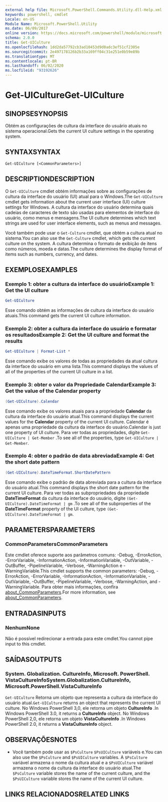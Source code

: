 ```yaml
---
external help file: Microsoft.PowerShell.Commands.Utility.dll-Help.xml
keywords: powershell, cmdlet
Locale: en-US
Module Name: Microsoft.PowerShell.Utility
ms.date: 06/09/2017
online version: https://docs.microsoft.com/powershell/module/microsoft.powershell.utility/get-uiculture?view=powershell-6&WT.mc_id=ps-gethelp
schema: 2.0.0
title: Get-UICulture
ms.openlocfilehash: 1dd2da57792cb3ad10453d9d0adc3ef51cf2305e
ms.sourcegitcommit: 2e497178126b2b33a169ff04c31e251e0b59e89b
ms.translationtype: MT
ms.contentlocale: pt-BR
ms.lasthandoff: 06/02/2020
ms.locfileid: "93192626"
---
```

# <span data-ttu-id="a49e8-103">Get-UICulture</span><span class="sxs-lookup"><span data-stu-id="a49e8-103">Get-UICulture</span></span>

## <span data-ttu-id="a49e8-104">SINOPSE</span><span class="sxs-lookup"><span data-stu-id="a49e8-104">SYNOPSIS</span></span>
<span data-ttu-id="a49e8-105">Obtém as configurações de cultura da interface do usuário atuais no sistema operacional.</span><span class="sxs-lookup"><span data-stu-id="a49e8-105">Gets the current UI culture settings in the operating system.</span></span>

## <span data-ttu-id="a49e8-106">SYNTAX</span><span class="sxs-lookup"><span data-stu-id="a49e8-106">SYNTAX</span></span>

```
Get-UICulture [<CommonParameters>]
```

## <span data-ttu-id="a49e8-107">DESCRIPTION</span><span class="sxs-lookup"><span data-stu-id="a49e8-107">DESCRIPTION</span></span>

<span data-ttu-id="a49e8-108">O `Get-UICulture` cmdlet obtém informações sobre as configurações de cultura da interface do usuário (UI) atual para o Windows.</span><span class="sxs-lookup"><span data-stu-id="a49e8-108">The `Get-UICulture` cmdlet gets information about the current user interface (UI) culture settings for Windows.</span></span>
<span data-ttu-id="a49e8-109">A cultura da interface do usuário determina quais cadeias de caracteres de texto são usadas para elementos de interface do usuário, como menus e mensagens.</span><span class="sxs-lookup"><span data-stu-id="a49e8-109">The UI culture determines which text strings are used for user interface elements, such as menus and messages.</span></span>

<span data-ttu-id="a49e8-110">Você também pode usar o `Get-Culture` cmdlet, que obtém a cultura atual no sistema.</span><span class="sxs-lookup"><span data-stu-id="a49e8-110">You can also use the `Get-Culture` cmdlet, which gets the current culture on the system.</span></span>
<span data-ttu-id="a49e8-111">A cultura determina o formato de exibição de itens como números, moeda e datas.</span><span class="sxs-lookup"><span data-stu-id="a49e8-111">The culture determines the display format of items such as numbers, currency, and dates.</span></span>

## <span data-ttu-id="a49e8-112">EXEMPLOS</span><span class="sxs-lookup"><span data-stu-id="a49e8-112">EXAMPLES</span></span>

### <span data-ttu-id="a49e8-113">Exemplo 1: obter a cultura da interface do usuário</span><span class="sxs-lookup"><span data-stu-id="a49e8-113">Example 1: Get the UI culture</span></span>

```powershell
Get-UICulture
```

<span data-ttu-id="a49e8-114">Esse comando obtém as informações de cultura da interface do usuário atuais.</span><span class="sxs-lookup"><span data-stu-id="a49e8-114">This command gets the current UI culture information.</span></span>

### <span data-ttu-id="a49e8-115">Exemplo 2: obter a cultura da interface do usuário e formatar os resultados</span><span class="sxs-lookup"><span data-stu-id="a49e8-115">Example 2: Get the UI culture and format the results</span></span>

```powershell
Get-UICulture | Format-List *
```

<span data-ttu-id="a49e8-116">Esse comando exibe os valores de todas as propriedades da atual cultura da interface do usuário em uma lista.</span><span class="sxs-lookup"><span data-stu-id="a49e8-116">This command displays the values of all of the properties of the current UI culture in a list.</span></span>

### <span data-ttu-id="a49e8-117">Exemplo 3: obter o valor da Propriedade Calendar</span><span class="sxs-lookup"><span data-stu-id="a49e8-117">Example 3: Get the value of the Calendar property</span></span>

```powershell
(Get-UICulture).Calendar
```

<span data-ttu-id="a49e8-118">Esse comando exibe os valores atuais para a propriedade **Calendar** da cultura da interface do usuário atual.</span><span class="sxs-lookup"><span data-stu-id="a49e8-118">This command displays the current values for the **Calendar** property of the current UI culture.</span></span>
<span data-ttu-id="a49e8-119">Calendar é apenas uma propriedade da cultura da interface do usuário.</span><span class="sxs-lookup"><span data-stu-id="a49e8-119">Calendar is just one property of UI culture.</span></span>
<span data-ttu-id="a49e8-120">Para ver todas as propriedades, digite `Get-UICulture | Get-Member` .</span><span class="sxs-lookup"><span data-stu-id="a49e8-120">To see all of the properties, type `Get-UICulture | Get-Member`.</span></span>

### <span data-ttu-id="a49e8-121">Exemplo 4: obter o padrão de data abreviada</span><span class="sxs-lookup"><span data-stu-id="a49e8-121">Example 4: Get the short date pattern</span></span>

```powershell
(Get-UICulture).DateTimeFormat.ShortDatePattern
```

<span data-ttu-id="a49e8-122">Esse comando exibe o padrão de data abreviada para a cultura da interface do usuário atual.</span><span class="sxs-lookup"><span data-stu-id="a49e8-122">This command displays the short date pattern for the current UI culture.</span></span>
<span data-ttu-id="a49e8-123">Para ver todas as subpropriedades da propriedade **DateTimeFormat** da cultura da interface do usuário, digite `(Get-UICulture).DateTimeFormat | gm` .</span><span class="sxs-lookup"><span data-stu-id="a49e8-123">To see all of the subproperties of the **DateTimeFormat** property of the UI culture, type `(Get-UICulture).DateTimeFormat | gm`.</span></span>

## <span data-ttu-id="a49e8-124">PARAMETERS</span><span class="sxs-lookup"><span data-stu-id="a49e8-124">PARAMETERS</span></span>

### <span data-ttu-id="a49e8-125">CommonParameters</span><span class="sxs-lookup"><span data-stu-id="a49e8-125">CommonParameters</span></span>

<span data-ttu-id="a49e8-126">Este cmdlet oferece suporte aos parâmetros comuns: -Debug, -ErrorAction, -ErrorVariable, -InformationAction, -InformationVariable, -OutVariable, -OutBuffer, -PipelineVariable, -Verbose, -WarningAction e -WarningVariable.</span><span class="sxs-lookup"><span data-stu-id="a49e8-126">This cmdlet supports the common parameters: -Debug, -ErrorAction, -ErrorVariable, -InformationAction, -InformationVariable, -OutVariable, -OutBuffer, -PipelineVariable, -Verbose, -WarningAction, and -WarningVariable.</span></span> <span data-ttu-id="a49e8-127">Para obter mais informações, confira [about_CommonParameters](../Microsoft.PowerShell.Core/About/about_CommonParameters.md).</span><span class="sxs-lookup"><span data-stu-id="a49e8-127">For more information, see [about_CommonParameters](../Microsoft.PowerShell.Core/About/about_CommonParameters.md).</span></span>

## <span data-ttu-id="a49e8-128">ENTRADAS</span><span class="sxs-lookup"><span data-stu-id="a49e8-128">INPUTS</span></span>

### <span data-ttu-id="a49e8-129">Nenhum</span><span class="sxs-lookup"><span data-stu-id="a49e8-129">None</span></span>

<span data-ttu-id="a49e8-130">Não é possível redirecionar a entrada para este cmdlet.</span><span class="sxs-lookup"><span data-stu-id="a49e8-130">You cannot pipe input to this cmdlet.</span></span>

## <span data-ttu-id="a49e8-131">SAÍDAS</span><span class="sxs-lookup"><span data-stu-id="a49e8-131">OUTPUTS</span></span>

### <span data-ttu-id="a49e8-132">System. Globalization. CultureInfo, Microsoft. PowerShell. VistaCultureInfo</span><span class="sxs-lookup"><span data-stu-id="a49e8-132">System.Globalization.CultureInfo, Microsoft.PowerShell.VistaCultureInfo</span></span>

<span data-ttu-id="a49e8-133">`Get-UICulture` Retorna um objeto que representa a cultura da interface do usuário atual.</span><span class="sxs-lookup"><span data-stu-id="a49e8-133">`Get-UICulture` returns an object that represents the current UI culture.</span></span>
<span data-ttu-id="a49e8-134">No Windows PowerShell 3,0, ele retorna um objeto **CultureInfo** .</span><span class="sxs-lookup"><span data-stu-id="a49e8-134">In Windows PowerShell 3.0, it returns a **CultureInfo** object.</span></span>
<span data-ttu-id="a49e8-135">No Windows PowerShell 2,0, ele retorna um objeto **VistaCultureInfo** .</span><span class="sxs-lookup"><span data-stu-id="a49e8-135">In Windows PowerShell 2.0, it returns a **VistaCultureInfo** object.</span></span>

## <span data-ttu-id="a49e8-136">OBSERVAÇÕES</span><span class="sxs-lookup"><span data-stu-id="a49e8-136">NOTES</span></span>

- <span data-ttu-id="a49e8-137">Você também pode usar as `$PsCulture` `$PsUICulture` variáveis e.</span><span class="sxs-lookup"><span data-stu-id="a49e8-137">You can also use the `$PsCulture` and `$PsUICulture` variables.</span></span> <span data-ttu-id="a49e8-138">A `$PsCulture` variável armazena o nome da cultura atual e a `$PsUICulture` variável armazena o nome da cultura da interface do usuário atual.</span><span class="sxs-lookup"><span data-stu-id="a49e8-138">The `$PsCulture` variable stores the name of the current culture, and the `$PsUICulture` variable stores the name of the current UI culture.</span></span>

## <span data-ttu-id="a49e8-139">LINKS RELACIONADOS</span><span class="sxs-lookup"><span data-stu-id="a49e8-139">RELATED LINKS</span></span>
